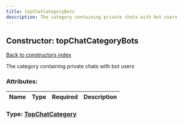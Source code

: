 ```yaml
---
title: topChatCategoryBots
description: The category containing private chats with bot users
---
```

## Constructor: topChatCategoryBots  
[Back to constructors index](index.md)



The category containing private chats with bot users

### Attributes:

| Name     |    Type       | Required | Description |
|----------|---------------|----------|-------------|



### Type: [TopChatCategory](../types/TopChatCategory.md)


